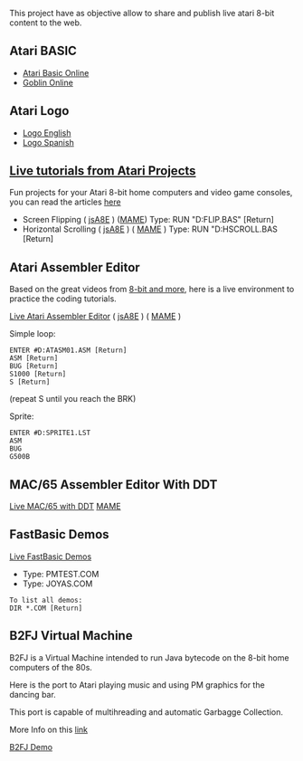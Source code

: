 This project have as objective allow to share and publish live atari 8-bit content to the web.

## Atari BASIC

- [Atari Basic Online](https://eahumada.github.io/AtariOnline/basic/basic-mame.html?)
- [Goblin Online](https://eahumada.github.io/AtariOnline/basic/goblin-mame.html?)

## Atari Logo

- [Logo English](https://eahumada.github.io/AtariOnline/logo/logoeng-mame.html)
- [Logo Spanish](https://eahumada.github.io/AtariOnline/logo/logospa-mame.html)

## [Live tutorials from Atari Projects](http://atariprojects.org/)

Fun projects for your Atari 8-bit home computers and video game consoles, you can read the articles [here](http://atariprojects.org/)

- Screen Flipping ( [jsA8E](https://eahumada.github.io/AtariOnline/atariprojects.html?disk_filename=flip.atr) ) ([MAME](https://eahumada.github.io/AtariOnline/atariprojects/basic-mame.html)) Type: RUN "D:FLIP.BAS" [Return]
- Horizontal Scrolling ( [jsA8E](https://eahumada.github.io/AtariOnline/atariprojects.html?disk_filename=scrolling.atr) ) ( [MAME](https://eahumada.github.io/AtariOnline/atariprojects/basic-mame.html) ) Type: RUN "D:HSCROLL.BAS [Return]

## Atari Assembler Editor

Based on the great videos from [8-bit and more](https://www.youtube.com/watch?v=gOIa6_2_sxw), here is a live environment to practice the coding tutorials.

[Live Atari Assembler Editor](https://eahumada.github.io/AtariOnline/assembler/assembler-mame.html) ( [jsA8E](https://eahumada.github.io/AtariOnline/assembler.html?disk_filename=atariassembler.atr) )
( [MAME](https://eahumada.github.io/AtariOnline/assembler.assembler-mame.html) )

Simple loop:
```
ENTER #D:ATASM01.ASM [Return]
ASM [Return]
BUG [Return]
S1000 [Return]
S [Return]
```
(repeat S until you reach the BRK)

Sprite:
```
ENTER #D:SPRITE1.LST
ASM
BUG
G500B
```

## MAC/65 Assembler Editor With DDT

[Live MAC/65 with DDT](https://eahumada.github.io/AtariOnline/mac65/mac65-mame.html) [MAME](https://eahumada.github.io/AtariOnline/mac65/mac65-mame.html) 

## FastBasic Demos

[Live FastBasic Demos](https://eahumada.github.io/AtariOnline/fastbasic/fastbasic-mame.html) 

- Type: PMTEST.COM
- Type: JOYAS.COM

```
To list all demos:
DIR *.COM [Return]
```

## B2FJ Virtual Machine

B2FJ is a Virtual Machine intended to run Java bytecode on the 8-bit home computers of the 80s.

Here is the port to Atari playing music and using PM graphics for the dancing bar.

This port is capable of multihreading and automatic Garbagge Collection.

More Info on this [link](https://mzattera.github.io/b2fJ/)

[B2FJ Demo](http://eahumada.github.io/AtariOnline/demos/demos-mame.html?disk=b2fj.atr)

